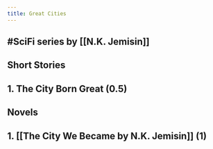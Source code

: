 ```yaml
---
title: Great Cities
---
```


## #SciFi series by [[N.K. Jemisin]]

## Short Stories

## 1. The City Born Great (0.5)

## Novels

## 1. [[The City We Became by N.K. Jemisin]] (1)
